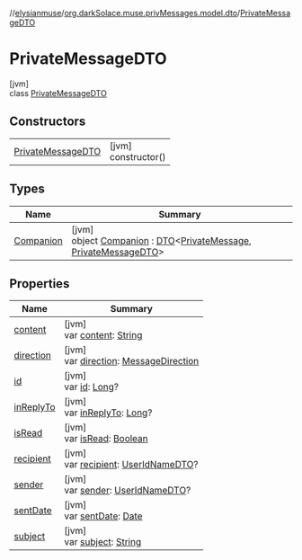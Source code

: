 //[elysianmuse](../../../index.md)/[org.darkSolace.muse.privMessages.model.dto](../index.md)/[PrivateMessageDTO](index.md)

# PrivateMessageDTO

[jvm]\
class [PrivateMessageDTO](index.md)

## Constructors

| | |
|---|---|
| [PrivateMessageDTO](-private-message-d-t-o.md) | [jvm]<br>constructor() |

## Types

| Name | Summary |
|---|---|
| [Companion](-companion/index.md) | [jvm]<br>object [Companion](-companion/index.md) : [DTO](../../org.darkSolace.muse/-d-t-o/index.md)&lt;[PrivateMessage](../../org.darkSolace.muse.privMessages.model/-private-message/index.md), [PrivateMessageDTO](index.md)&gt; |

## Properties

| Name | Summary |
|---|---|
| [content](content.md) | [jvm]<br>var [content](content.md): [String](https://kotlinlang.org/api/latest/jvm/stdlib/kotlin/-string/index.html) |
| [direction](direction.md) | [jvm]<br>var [direction](direction.md): [MessageDirection](../../org.darkSolace.muse.privMessages.model/-message-direction/index.md) |
| [id](id.md) | [jvm]<br>var [id](id.md): [Long](https://kotlinlang.org/api/latest/jvm/stdlib/kotlin/-long/index.html)? |
| [inReplyTo](in-reply-to.md) | [jvm]<br>var [inReplyTo](in-reply-to.md): [Long](https://kotlinlang.org/api/latest/jvm/stdlib/kotlin/-long/index.html)? |
| [isRead](is-read.md) | [jvm]<br>var [isRead](is-read.md): [Boolean](https://kotlinlang.org/api/latest/jvm/stdlib/kotlin/-boolean/index.html) |
| [recipient](recipient.md) | [jvm]<br>var [recipient](recipient.md): [UserIdNameDTO](../../org.darkSolace.muse.user.model.dto/-user-id-name-d-t-o/index.md)? |
| [sender](sender.md) | [jvm]<br>var [sender](sender.md): [UserIdNameDTO](../../org.darkSolace.muse.user.model.dto/-user-id-name-d-t-o/index.md)? |
| [sentDate](sent-date.md) | [jvm]<br>var [sentDate](sent-date.md): [Date](https://docs.oracle.com/javase/8/docs/api/java/util/Date.html) |
| [subject](subject.md) | [jvm]<br>var [subject](subject.md): [String](https://kotlinlang.org/api/latest/jvm/stdlib/kotlin/-string/index.html) |

